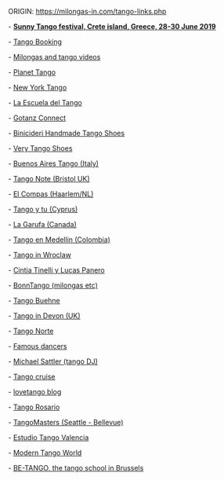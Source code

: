 ORIGIN: https://milongas-in.com/tango-links.php

\- [**Sunny Tango festival, Crete island, Greece, 28-30 June 2019**](http://www.sunnytango.com)

\- [Tango Booking](https://www.booking.com/index.html?aid=338624)

\- [Milongas and tango videos](http://www.airesdemilonga.com)

\- [Planet Tango](http://www.planet-tango.com)

\- [New York Tango](http://www.newyorktango.org)

\- [La Escuela del Tango](https://escueladeltango.blogspot.com.ar/)

\- [Gotanz Connect](https://www.gotanzconnect.com/)

\- [Binicideri Handmade Tango Shoes](http://binicideri.com)

\- [Very Tango Shoes](http://www.verytangostore.com)

\- [Buenos Aires Tango (Italy)](http://www.buenosairestango.it)

\- [Tango Note (Bristol UK)](http://www.tangonote.com)

\- [El Compas (Haarlem/NL)](http://www.elcompas.nl)

\- [Tango y tu (Cyprus)](http://www.tango-y-tu.com)

\- [La Garufa (Canada)](http://www.lagarufa.com )

\- [Tango en Medellin (Colombia)](http://www.tangomedellin.co)

\- [Tango in Wroclaw](http://www.tangoki.pl)

\- [Cintia Tinelli y Lucas Panero](http://www.cintiaylucas.com)

\- [BonnTango (milongas etc)](http://www.bonntango.de)

\- [Tango Buehne](http://www.tangobuehne.de)

\- [Tango in Devon (UK)](http://www.tangoindevon.co.uk)

\- [Tango Norte](http://www.tangonorte.com)

\- [Famous dancers](http://www.aboutdanceschools.com/resources/famousdancers/)

\- [Michael Sattler (tango DJ)](http://tango-dj.michaelsattler.de/)

\- [Tango cruise](http://www.tango-cruise.com)

\- [lovetango blog](http://www.lovetango.org/)

\- [Tango Rosario](http://www.tangoymilongasenrosario.com)

\- [TangoMasters (Seattle - Bellevue)](http://www.tangomasters.biz)

\- [Estudio Tango Valencia](http://www.estudiotangovalencia.com)

\- [Modern Tango World](http://moderntangoworld.com/issue.php)

\- [BE-TANGO, the tango school in Brussels](http://www.be-tango.com)